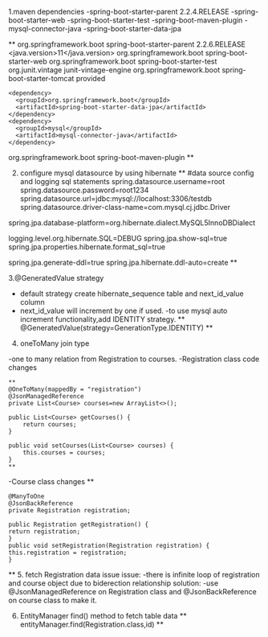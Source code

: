 1.maven dependencies 
 -spring-boot-starter-parent 2.2.4.RELEASE
 -spring-boot-starter-web
 -spring-boot-starter-test
 -spring-boot-maven-plugin
 -mysql-connector-java
 -spring-boot-starter-data-jpa

**
  <parent>
    <groupId>org.springframework.boot</groupId>
    <artifactId>spring-boot-starter-parent</artifactId>
    <version>2.2.6.RELEASE</version>
    <relativePath/> <!-- lookup parent from repository -->
  </parent>
  <properties>
    <java.version>11</java.version>
  </properties>
  <dependencies>
    <dependency>
      <groupId>org.springframework.boot</groupId>
      <artifactId>spring-boot-starter-web</artifactId>
    </dependency>
    <dependency>
      <groupId>org.springframework.boot</groupId>
      <artifactId>spring-boot-starter-test</artifactId>
      <exclusions>
        <exclusion>
          <groupId>org.junit.vintage</groupId>
          <artifactId>junit-vintage-engine</artifactId>
        </exclusion>
      </exclusions>
    </dependency>
    <dependency>
      <groupId>org.springframework.boot</groupId>
      <artifactId>spring-boot-starter-tomcat</artifactId>
      <scope>provided</scope>
    </dependency>

    <dependency>
      <groupId>org.springframework.boot</groupId>
      <artifactId>spring-boot-starter-data-jpa</artifactId>
    </dependency>
    <dependency>
      <groupId>mysql</groupId>
      <artifactId>mysql-connector-java</artifactId>
    </dependency>
  </dependencies>
  <build>
    <plugins>
      <plugin>
        <groupId>org.springframework.boot</groupId>
        <artifactId>spring-boot-maven-plugin</artifactId>
      </plugin>
    </plugins>
  </build>
**

2. configure mysql datasource by using hibernate
**
#data source config and logging sql statements
spring.datasource.username=root
spring.datasource.password=root1234
spring.datasource.url=jdbc:mysql://localhost:3306/testdb
spring.datasource.driver-class-name=com.mysql.cj.jdbc.Driver

spring.jpa.database-platform=org.hibernate.dialect.MySQL5InnoDBDialect

logging.level.org.hibernate.SQL=DEBUG
spring.jpa.show-sql=true
spring.jpa.properties.hibernate.format_sql=true

spring.jpa.generate-ddl=true
spring.jpa.hibernate.ddl-auto=create
**

3.@GeneratedValue strategy
- default strategy create hibernate_sequence table and next_id_value column
- next_id_value will increment by one if used.
-to use mysql auto increment functionality,add IDENTITY strategy.
** 
@GeneratedValue(strategy=GenerationType.IDENTITY)
**

4. oneToMany join type

-one to many relation from Registration to courses.
-Registration class code changes

    **
    @OneToMany(mappedBy = "registration")
    @JsonManagedReference
    private List<Course> courses=new ArrayList<>();

    public List<Course> getCourses() {
        return courses;
    }

    public void setCourses(List<Course> courses) {
        this.courses = courses;
    }
    **
-Course class changes
**

    @ManyToOne
    @JsonBackReference
    private Registration registration;

    public Registration getRegistration() {
    return registration;
    }
    public void setRegistration(Registration registration) {
    this.registration = registration;
    }

**
5. fetch Registration data issue
issue:
-there is infinite loop of registration and course object due to biderection relationship
solution:
-use   @JsonManagedReference on Registration class and   @JsonBackReference on course class to make it.
   
6. EntityManager find() method to fetch table data
**
entityManager.find(Registration.class,id)
**



